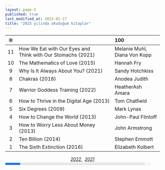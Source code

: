 ```yaml
---
layout: page-3
published: true
last_modified_at: 2023-01-17
title: "2023 yılında okuduğum kitaplar"  
---
```


| ⁜ |  | 100 |
|:---:|:---- |:---- |
| 11 | How We Eat with Our Eyes and <br /> Think with Our Stomachs (2021) | Melanie Muhl, <br /> Diana Von Kopp |
| 10 | The Mathematics of Love (2015) | Hannah Fry |
| 9 | Why Is It Always About You? (2021) | Sandy Hotchkiss |
| 8 | Chakras (2018) | Anodea Judith |
| 7 | Warrior Goddess Training (2022) | HeatherAsh Amara |
| 6 | How to Thrive in the Digital Age (2013) | Tom Chatfıeld |
| 5 | Six Degrees (2009) | Mark Lynas | 
| 4 | How to Change the World (2013) | John-Paul Flintoff |
| 3 | How to Worry Less About Money (2013) | John Armstrong |
| 2 | Ten Billion (2014) | Stephen Emmott |
| 1 | The Sixth Extinction (2016) | Elizabeth Kolbert  |
  
<center><span class="link1" style="font-style: italic;"><a href="/2022" title='2022'>2022 </a></span> &nbsp; <span class="link1" style="font-style: italic;"><a href="/2021" title='2021'>2021 </a></span></center>

<div><progress title="11/100" value="11" max="100" style="width: 90%;"></progress><span style="font-size: 50%; color: #dfdfdf; width: 5%" title="reading challenge 2023"> 11/100</span></div>
<div style="clear:both"></div>
